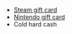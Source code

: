 - [Steam gift card](https://store.steampowered.com/digitalgiftcards/)
- [Nintendo gift card](https://www.nintendo.com/us/retail-offers/nintendo-eshop-cards/)
- Cold hard cash